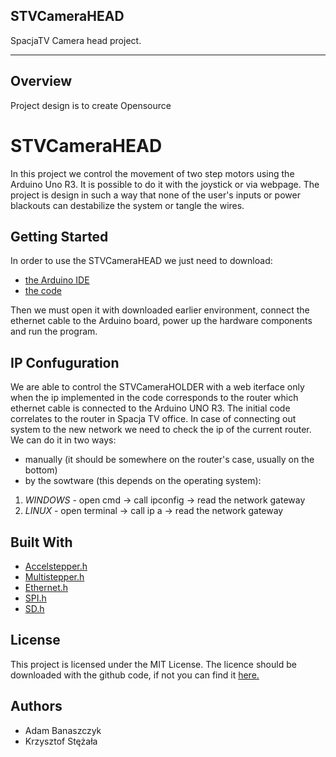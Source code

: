 ## STVCameraHEAD

SpacjaTV Camera head project.

---

## Overview

Project design is to create Opensource

# STVCameraHEAD
In this project we control the movement of two step motors using the Arduino Uno R3. It is possible 
to do it with the joystick or via webpage. The project is design in such a way that none of the user's 
inputs or power blackouts can destabilize the system or tangle the wires.

## Getting Started
In order to use the STVCameraHEAD we just need to download:
- [the Arduino IDE](https://www.arduino.cc/en/Main/Software)
- [the code](adres)

Then we must open it with downloaded earlier environment, connect the ethernet cable to the Arduino board, power up the hardware components and run the program.

## IP Confuguration
We are able to control the STVCameraHOLDER with a web iterface only when the ip implemented in the code corresponds 
to the router which ethernet cable is connected to the Arduino UNO R3. The initial code correlates to the router in Spacja TV office.
In case of connecting out system to the new network we need to check the ip of the current router. We can do it in two ways:
- manually (it should be somewhere on the router's case, usually on the bottom)
- by the sowtware (this depends on the operating system):
1. *WINDOWS* - open cmd -> call ipconfig -> read the network gateway
2. *LINUX* - open terminal -> call ip a -> read the network gateway

## Built With
- [Accelstepper.h](https://www.arduinolibraries.info/libraries/accel-stepper)
- [Multistepper.h](http://www.airspayce.com/mikem/arduino/AccelStepper/classMultiStepper.html)
- [Ethernet.h](https://www.arduinolibraries.info/libraries/ethernet)
- [SPI.h](https://www.arduino.cc/en/Reference/SPI)
- [SD.h](https://www.arduino.cc/en/Reference/SD)

## License
This project is licensed under the MIT License. The licence should be downloaded with the github code, if not you can find it [here.](https://github.com/hobitolog/STVCameraHEAD/blob/master/LICENSE)

## Authors
- Adam Banaszczyk
- Krzysztof Stężała
